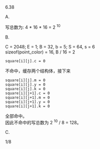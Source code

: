 6.38

A.

写总数为: 4 * 16 * 16 = 2 <sup>10</sup>  

B.

C = 2048; E = 1; B = 32, b = 5; S = 64, s = 6  
sizeof(point\_color) = 16, B / 16 = 2    

    square[i][j].c = 0

不命中，缓存两个结构体，接下来

    square[i][j].m = 0
    square[i][j].y = 0
    square[i][j].k = 0
    square[i][j+1].c = 0
    square[i][j+1].m = 0
    square[i][j+1].y = 0
    square[i][j+1].k = 0

全部命中。  
因此不命中的写总数为 2 <sup>10</sup> / 8 = 128。  

C.

1/8  

